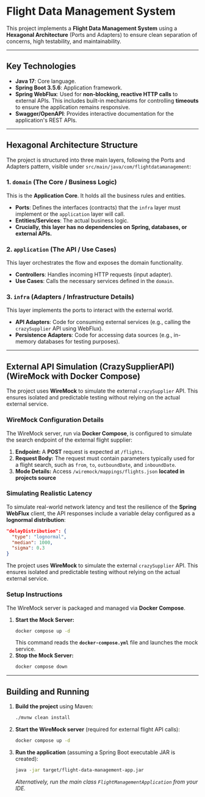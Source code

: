 # Flight Data Management System

This project implements a **Flight Data Management System** using a **Hexagonal Architecture** (Ports and Adapters) to ensure clean separation of concerns, high testability, and maintainability.

---

## Key Technologies

* **Java 17**: Core language.
* **Spring Boot 3.5.6**: Application framework.
* **Spring WebFlux**: Used for **non-blocking, reactive HTTP calls** to external APIs. This includes built-in mechanisms for controlling **timeouts** to ensure the application remains responsive.
* **Swagger/OpenAPI**: Provides interactive documentation for the application's REST APIs.

---

## Hexagonal Architecture Structure

The project is structured into three main layers, following the Ports and Adapters pattern, visible under `src/main/java/com/flightdatamanagement`:

### 1. `domain` (The Core / Business Logic)

This is the **Application Core**. It holds all the business rules and entities.

* **Ports**: Defines the interfaces (contracts) that the `infra` layer must implement or the `application` layer will call.
* **Entities/Services**: The actual business logic.
* **Crucially, this layer has no dependencies on Spring, databases, or external APIs.**

### 2. `application` (The API / Use Cases)

This layer orchestrates the flow and exposes the domain functionality.

* **Controllers**: Handles incoming HTTP requests (input adapter).
* **Use Cases**: Calls the necessary services defined in the `domain`.

### 3. `infra` (Adapters / Infrastructure Details)

This layer implements the ports to interact with the external world.

* **API Adapters**: Code for consuming external services (e.g., calling the `crazySupplier` API using WebFlux).
* **Persistence Adapters**: Code for accessing data sources (e.g., in-memory databases for testing purposes).

---

## External API Simulation (CrazySupplierAPI) (WireMock with Docker Compose)

The project uses **WireMock** to simulate the external `crazySupplier` API. This ensures isolated and predictable testing without relying on the actual external service.

### WireMock Configuration Details

The WireMock server, run via **Docker Compose**, is configured to simulate the search endpoint of the external flight supplier:

1.  **Endpoint:** A **POST** request is expected at `/flights`.
2.  **Request Body:** The request must contain parameters typically used for a flight search, such as `from`, `to`, `outboundDate`, and `inboundDate`.
3.  **Mode Details:** Access `/wiremock/mappings/flights.json` **located in projects source**

### Simulating Realistic Latency

To simulate real-world network latency and test the resilience of the **Spring WebFlux** client, the API responses include a variable delay configured as a **lognormal distribution**:

```json
"delayDistribution": {
  "type": "lognormal",
  "median": 1000,
  "sigma": 0.3
}
```



The project uses **WireMock** to simulate the external `crazySupplier` API. This ensures isolated and predictable testing without relying on the actual external service.

### Setup Instructions

The WireMock server is packaged and managed via **Docker Compose**.

1.  **Start the Mock Server:**
    ```bash
    docker compose up -d
    ```
    This command reads the **`docker-compose.yml`** file and launches the mock service.
2.  **Stop the Mock Server:**
    ```bash
    docker compose down
    ```

---

## Building and Running

1.  **Build the project** using Maven:
    ```bash
    ./mvnw clean install
    ```
2.  **Start the WireMock server** (required for external flight API calls):
    ```bash
    docker compose up -d
    ```
3.  **Run the application** (assuming a Spring Boot executable JAR is created):
    ```bash
    java -jar target/flight-data-management-app.jar
    ```
    *Alternatively, run the main class `FlightManagementApplication` from your IDE.*